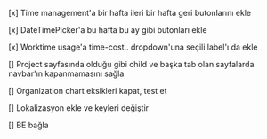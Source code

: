 [x] Time management'a bir hafta ileri bir hafta geri butonlarını ekle

[x] DateTimePicker'a bu hafta bu ay gibi butonları ekle

[x] Worktime usage'a time-cost.. dropdown'una seçili label'ı da ekle

[] Project sayfasında olduğu gibi child ve başka tab olan sayfalarda navbar'ın kapanmamasını sağla

[] Organization chart eksikleri kapat, test et

[] Lokalizasyon ekle ve keyleri değiştir

[] BE bağla